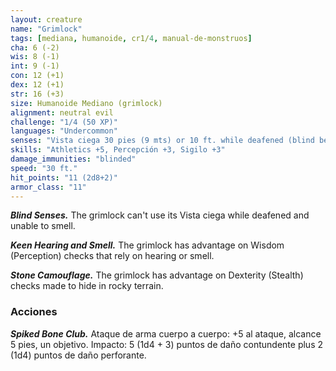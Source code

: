 ```yaml
---
layout: creature
name: "Grimlock"
tags: [mediana, humanoide, cr1/4, manual-de-monstruos]
cha: 6 (-2)
wis: 8 (-1)
int: 9 (-1)
con: 12 (+1)
dex: 12 (+1)
str: 16 (+3)
size: Humanoide Mediano (grimlock)
alignment: neutral evil
challenge: "1/4 (50 XP)"
languages: "Undercommon"
senses: "Vista ciega 30 pies (9 mts) or 10 ft. while deafened (blind beyond this radius)"
skills: "Athletics +5, Percepción +3, Sigilo +3"
damage_immunities: "blinded"
speed: "30 ft."
hit_points: "11 (2d8+2)"
armor_class: "11"
---
```


***Blind Senses.*** The grimlock can't use its Vista ciega while deafened and unable to smell.

***Keen Hearing and Smell.*** The grimlock has advantage on Wisdom (Perception) checks that rely on hearing or smell.

***Stone Camouflage.*** The grimlock has advantage on Dexterity (Stealth) checks made to hide in rocky terrain.

### Acciones

***Spiked Bone Club.*** Ataque de arma cuerpo a cuerpo: +5 al ataque, alcance 5 pies, un objetivo. Impacto: 5 (1d4 + 3) puntos de daño contundente plus 2 (1d4) puntos de daño perforante.